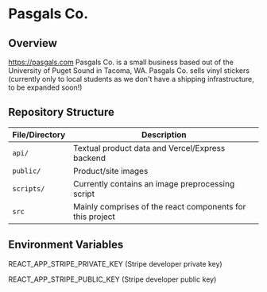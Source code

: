 # Pasgals Co.

## Overview
https://pasgals.com
Pasgals Co. is a small business based out of the University of Puget Sound in Tacoma, WA. Pasgals Co. sells vinyl stickers (currently only to local students as we don't have a shipping infrastructure, to be expanded soon!)

## Repository Structure
| File/Directory    | Description |
| --------------    | ----------- |
| `api/`    | Textual product data and Vercel/Express backend |
| `public/`         | Product/site images|
| `scripts/` | Currently contains an image preprocessing script |
| `src`     | Mainly comprises of the react components for this project |

## Environment Variables
REACT_APP_STRIPE_PRIVATE_KEY (Stripe developer private key)

REACT_APP_STRIPE_PUBLIC_KEY (Stripe developer public key)
